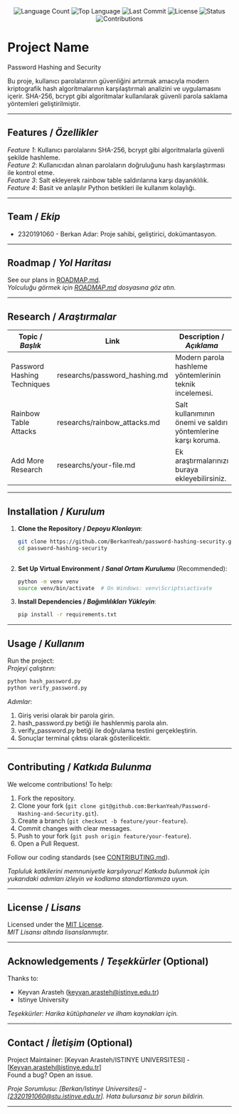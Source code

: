 <div align="center">
  <img src="https://img.shields.io/github/languages/count/BerkanYeah/
Password-Hashing-and-Security?style=flat-square&color=blueviolet" alt="Language Count">
  <img src="https://img.shields.io/github/languages/top/BerkanYeah/
Password-Hashing-and-Security?style=flat-square&color=1e90ff" alt="Top Language">
  <img src="https://img.shields.io/github/last-commit/BerkanYeah/
Password-Hashing-and-Security?style=flat-square&color=ff69b4" alt="Last Commit">
  <img src="https://img.shields.io/github/license/BerkanYeah/
Password-Hashing-and-Security?style=flat-square&color=yellow" alt="License">
  <img src="https://img.shields.io/badge/Status-Active-green?style=flat-square" alt="Status">
  <img src="https://img.shields.io/badge/Contributions-Welcome-brightgreen?style=flat-square" alt="Contributions">
</div>

# Project Name
Password Hashing and Security


Bu proje, kullanıcı parolalarının güvenliğini artırmak amacıyla modern kriptografik hash algoritmalarının karşılaştırmalı analizini ve uygulamasını içerir. SHA-256, bcrypt gibi algoritmalar kullanılarak güvenli parola saklama yöntemleri geliştirilmiştir.


---

## Features / *Özellikler*

*Feature 1*: Kullanıcı parolalarını SHA-256, bcrypt gibi algoritmalarla güvenli şekilde hashleme.  
*Feature 2*: Kullanıcıdan alınan parolaların doğruluğunu hash karşılaştırması ile kontrol etme.  
*Feature 3*: Salt ekleyerek rainbow table saldırılarına karşı dayanıklılık.  
*Feature 4*: Basit ve anlaşılır Python betikleri ile kullanım kolaylığı.  

---



## Team / *Ekip*

- 2320191060 - Berkan Adar:  Proje sahibi, geliştirici, dokümantasyon.  
 
  

---

## Roadmap / *Yol Haritası*

See our plans in [ROADMAP.md](ROADMAP.md).  
*Yolculuğu görmek için [ROADMAP.md](ROADMAP.md) dosyasına göz atın.*

---

## Research / *Araştırmalar*

| Topic / *Başlık*        | Link                                    | Description / *Açıklama*                        |
|-------------------------|-----------------------------------------|------------------------------------------------|
| Password Hashing Techniques   | researchs/password_hashing.md       | Modern parola hashleme yöntemlerinin teknik incelemesi.     |
| Rainbow Table Attacks         | researchs/rainbow_attacks.md        | Salt kullanımının önemi ve saldırı yöntemlerine karşı koruma.|
| Add More Research             | researchs/your-file.md              | Ek araştırmalarınızı buraya ekleyebilirsiniz.               |

---

## Installation / *Kurulum*

1. **Clone the Repository / *Depoyu Klonlayın***:  
   ```bash
   git clone https://github.com/BerkanYeah/password-hashing-security.git
   cd password-hashing-security
  
   ```

2. **Set Up Virtual Environment / *Sanal Ortam Kurulumu*** (Recommended):  
   ```bash
   python -m venv venv
   source venv/bin/activate  # On Windows: venv\Scripts\activate
   ```

3. **Install Dependencies / *Bağımlılıkları Yükleyin***:  
   ```bash
   pip install -r requirements.txt
   ```

---

## Usage / *Kullanım*

Run the project:  
*Projeyi çalıştırın:*

```bash
python hash_password.py
python verify_password.py
```



*Adımlar*:  
1. Giriş verisi olarak bir parola girin.
2. hash_password.py betiği ile hashlenmiş parola alın.
3. verify_password.py betiği ile doğrulama testini gerçekleştirin.
4. Sonuçlar terminal çıktısı olarak gösterilicektir.

---

## Contributing / *Katkıda Bulunma*

We welcome contributions! To help:  
1. Fork the repository.  
2. Clone your fork (`git clone git@github.com:BerkanYeah/Password-Hashing-and-Security.git`).  
3. Create a branch (`git checkout -b feature/your-feature`).  
4. Commit changes with clear messages.  
5. Push to your fork (`git push origin feature/your-feature`).  
6. Open a Pull Request.  

Follow our coding standards (see [CONTRIBUTING.md](CONTRIBUTING.md)).  

*Topluluk katkilerini memnuniyetle karşılıyoruz! Katkıda bulunmak için yukarıdaki adımları izleyin ve kodlama standartlarımıza uyun.*

---

## License / *Lisans*

Licensed under the [MIT License](LICENSE.md).  
*MIT Lisansı altında lisanslanmıştır.*

---

## Acknowledgements / *Teşekkürler* (Optional)

Thanks to:  
- Keyvan Arasteh (keyvan.arasteh@istinye.edu.tr)
- Istinye University

*Teşekkürler: Harika kütüphaneler ve ilham kaynakları için.*

---

## Contact / *İletişim* (Optional)

Project Maintainer: [Keyvan Arasteh/ISTINYE UNIVERSITESI] - [Keyvan.arasteh@istinye.edu.tr]  
Found a bug? Open an issue.  

*Proje Sorumlusu: [Berkan/Istinye Universitesi] - [2320191060@stu.istinye.edu.tr]. Hata bulursanız bir sorun bildirin.*

---


